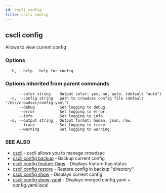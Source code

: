 ```yaml
---
id: cscli_config
title: cscli config
---
```

## cscli config

Allows to view current config

### Options

```
  -h, --help   help for config
```

### Options inherited from parent commands

```
      --color string    Output color: yes, no, auto. (default "auto")
  -c, --config string   path to crowdsec config file (default "/etc/crowdsec/config.yaml")
      --debug           Set logging to debug.
      --error           Set logging to error.
      --info            Set logging to info.
  -o, --output string   Output format: human, json, raw.
      --trace           Set logging to trace.
      --warning         Set logging to warning.
```

### SEE ALSO

* [cscli](/cscli/cscli.md)	 - cscli allows you to manage crowdsec
* [cscli config backup](/cscli/cscli_config_backup.md)	 - Backup current config
* [cscli config feature-flags](/cscli/cscli_config_feature-flags.md)	 - Displays feature flag status
* [cscli config restore](/cscli/cscli_config_restore.md)	 - Restore config in backup "directory"
* [cscli config show](/cscli/cscli_config_show.md)	 - Displays current config
* [cscli config show-yaml](/cscli/cscli_config_show-yaml.md)	 - Displays merged config.yaml + config.yaml.local

